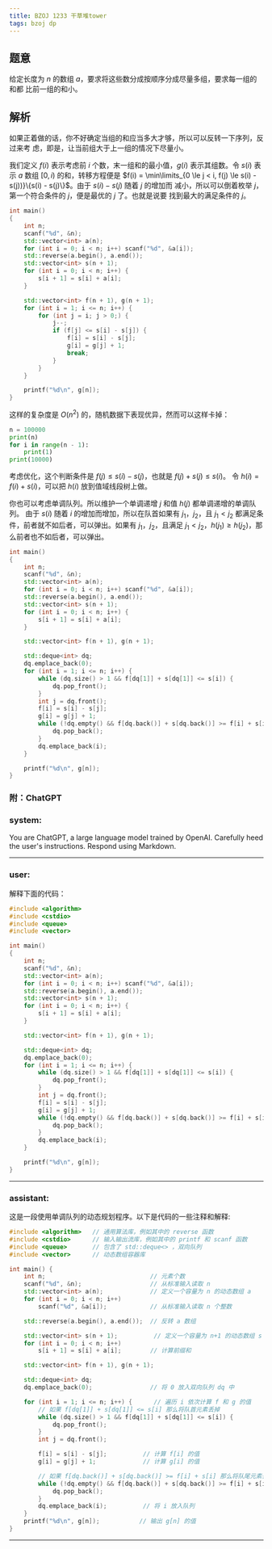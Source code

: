 ```yaml
---
title: BZOJ 1233 干草堆tower
tags: bzoj dp
---
```


## 题意

给定长度为 $n$ 的数组 $a$，要求将这些数分成按顺序分成尽量多组，要求每一组的和都
比前一组的和小。

## 解析

如果正着做的话，你不好确定当组的和应当多大才够，所以可以反转一下序列，反过来考
虑，即是，让当前组大于上一组的情况下尽量小。

我们定义 $f(i)$ 表示考虑前 $i$ 个数，末一组和的最小值，$g(i)$ 表示其组数。令
$s(i)$ 表示 $a$ 数组 $[0, i)$ 的和，转移方程便是 $f(i) = \min\limits_{0 \le j <
i, f(j) \le s(i) - s(j))}\{s(i) - s(j)\}$。由于 $s(i) - s(j)$ 随着 $j$ 的增加而
减小，所以可以倒着枚举 $j$，第一个符合条件的 $j$，便是最优的 $j$ 了。也就是说要
找到最大的满足条件的 $j$。

```cpp
int main()
{
	int n;
	scanf("%d", &n);
	std::vector<int> a(n);
	for (int i = 0; i < n; i++) scanf("%d", &a[i]);
	std::reverse(a.begin(), a.end());
	std::vector<int> s(n + 1);
	for (int i = 0; i < n; i++) {
		s[i + 1] = s[i] + a[i];
	}

	std::vector<int> f(n + 1), g(n + 1);
	for (int i = 1; i <= n; i++) {
		for (int j = i; j > 0;) {
			j--;
			if (f[j] <= s[i] - s[j]) {
				f[i] = s[i] - s[j];
				g[i] = g[j] + 1;
				break;
			}
		}
	}

	printf("%d\n", g[n]);
}
```

这样的复杂度是 $O(n^2)$ 的，随机数据下表现优异，然而可以这样卡掉：

```python
n = 100000
print(n)
for i in range(n - 1):
    print(1)
print(10000)
```

考虑优化，这个判断条件是 $f(j) \le s(i) - s(j)$，也就是 $f(j) + s(j) \le s(i)$。
令 $h(i) = f(i) + s(i)$，可以把 $h(i)$ 放到值域线段树上做。

你也可以考虑单调队列。所以维护一个单调递增 $j$ 和值 $h(j)$ 都单调递增的单调队列。
由于 $s(i)$ 随着 $i$ 的增加而增加，所以在队首如果有 $j_1$，$j_2$，且 $j_1 <
j_2$ 都满足条件，前者就不如后者，可以弹出。如果有 $j_1$，$j_2$，且满足 $j_1 <
j_2$，$h(j_1) \ge h(j_2)$，那么前者也不如后者，可以弹出。

```cpp
int main()
{
	int n;
	scanf("%d", &n);
	std::vector<int> a(n);
	for (int i = 0; i < n; i++) scanf("%d", &a[i]);
	std::reverse(a.begin(), a.end());
	std::vector<int> s(n + 1);
	for (int i = 0; i < n; i++) {
		s[i + 1] = s[i] + a[i];
	}

	std::vector<int> f(n + 1), g(n + 1);

	std::deque<int> dq;
	dq.emplace_back(0);
	for (int i = 1; i <= n; i++) {
		while (dq.size() > 1 && f[dq[1]] + s[dq[1]] <= s[i]) {
			dq.pop_front();
		}
		int j = dq.front();
		f[i] = s[i] - s[j];
		g[i] = g[j] + 1;
		while (!dq.empty() && f[dq.back()] + s[dq.back()] >= f[i] + s[i]) {
			dq.pop_back();
		}
		dq.emplace_back(i);
	}

	printf("%d\n", g[n]);
}
```

### 附：ChatGPT 

### **system**:

You are ChatGPT, a large language model trained by OpenAI.
Carefully heed the user's instructions. 
Respond using Markdown.

---

### **user**:

解释下面的代码：
```cpp
#include <algorithm>
#include <cstdio>
#include <queue>
#include <vector>

int main()
{
	int n;
	scanf("%d", &n);
	std::vector<int> a(n);
	for (int i = 0; i < n; i++) scanf("%d", &a[i]);
	std::reverse(a.begin(), a.end());
	std::vector<int> s(n + 1);
	for (int i = 0; i < n; i++) {
		s[i + 1] = s[i] + a[i];
	}

	std::vector<int> f(n + 1), g(n + 1);

	std::deque<int> dq;
	dq.emplace_back(0);
	for (int i = 1; i <= n; i++) {
		while (dq.size() > 1 && f[dq[1]] + s[dq[1]] <= s[i]) {
			dq.pop_front();
		}
		int j = dq.front();
		f[i] = s[i] - s[j];
		g[i] = g[j] + 1;
		while (!dq.empty() && f[dq.back()] + s[dq.back()] >= f[i] + s[i]) {
			dq.pop_back();
		}
		dq.emplace_back(i);
	}

	printf("%d\n", g[n]);
}
```

---

### **assistant**:

这是一段使用单调队列的动态规划程序。以下是代码的一些注释和解释:

```cpp
#include <algorithm>   // 通用算法库，例如其中的 reverse 函数
#include <cstdio>      // 输入输出流库，例如其中的 printf 和 scanf 函数
#include <queue>       // 包含了 std::deque<> ，双向队列
#include <vector>      // 动态数组容器库

int main() {
    int n;                             // 元素个数
    scanf("%d", &n);                   // 从标准输入读取 n
    std::vector<int> a(n);             // 定义一个容量为 n 的动态数组 a
    for (int i = 0; i < n; i++)
        scanf("%d", &a[i]);            // 从标准输入读取 n 个整数

    std::reverse(a.begin(), a.end());  // 反转 a 数组

    std::vector<int> s(n + 1);          // 定义一个容量为 n+1 的动态数组 s
    for (int i = 0; i < n; i++)
        s[i + 1] = s[i] + a[i];        // 计算前缀和

    std::vector<int> f(n + 1), g(n + 1);  

    std::deque<int> dq;                
    dq.emplace_back(0);                // 将 0 放入双向队列 dq 中

    for (int i = 1; i <= n; i++) {      // 遍历 i 依次计算 f 和 g 的值
        // 如果 f[dq[1]] + s[dq[1]] <= s[i] 那么将队首元素丢掉
        while (dq.size() > 1 && f[dq[1]] + s[dq[1]] <= s[i]) {
            dq.pop_front();
        }
        int j = dq.front();              

        f[i] = s[i] - s[j];          // 计算 f[i] 的值
        g[i] = g[j] + 1;             // 计算 g[i] 的值 

        // 如果 f[dq.back()] + s[dq.back()] >= f[i] + s[i] 那么将队尾元素丢掉
        while (!dq.empty() && f[dq.back()] + s[dq.back()] >= f[i] + s[i]) {
            dq.pop_back();
        }
        dq.emplace_back(i);          // 将 i 放入队列
    }
    printf("%d\n", g[n]);           // 输出 g[n] 的值
}
```

---
